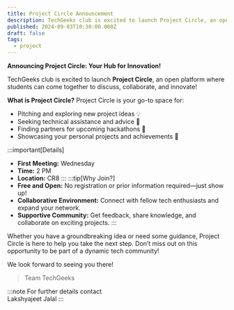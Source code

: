 ```yaml
---
title: Project Circle Announcement
description: TechGeeks club is excited to launch Project Circle, an open platform where students can come together to discuss, collaborate, and innovate!
published: 2024-09-03T10:30:00.000Z
draft: false
tags:
  - project
---
```


**Announcing Project Circle: Your Hub for Innovation!**

TechGeeks club is excited to launch **Project Circle**, an open platform where
students can come together to discuss, collaborate, and innovate!

**What is Project Circle?** Project Circle is your go-to space for:

- Pitching and exploring new project ideas 💡
- Seeking technical assistance and advice 🔧
- Finding partners for upcoming hackathons 🤝
- Showcasing your personal projects and achievements 🎨

:::important[Details]

- **First Meeting:** Wednesday
- **Time:** 2 PM
- **Location:** CR8 ::: :::tip[Why Join?]
- **Free and Open:** No registration or prior information required—just show up!
- **Collaborative Environment:** Connect with fellow tech enthusiasts and expand
  your network.
- **Supportive Community:** Get feedback, share knowledge, and collaborate on
  exciting projects. :::

Whether you have a groundbreaking idea or need some guidance, Project Circle is
here to help you take the next step. Don’t miss out on this opportunity to be
part of a dynamic tech community!

We look forward to seeing you there!

> Team TechGeeks

:::note For further details contact\
Lakshyajeet Jalal :::
